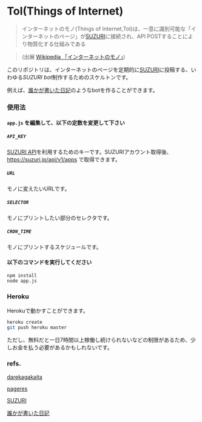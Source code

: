 # ToI(Things of Internet)

> インターネットのモノ(Things of Internet,ToI)は、一意に識別可能な「インターネットのページ」が[SUZURI](https://suzuri.jp/)に接続され、API POSTすることにより物質化する仕組みである

> (出展 [Wikipedia 「インターネットのモノ」](https://ja.wikipedia.org/wiki/%E3%83%A2%E3%83%8E%E3%81%AE%E3%82%A4%E3%83%B3%E3%82%BF%E3%83%BC%E3%83%8D%E3%83%83%E3%83%88))

このリポジトリは、インターネットのページを定期的に[SUZURI](https://suzuri.jp/)に投稿する、いわゆる*SUZURI bot*制作するためのスケルトンです。

例えば、[誰かが書いた日記](https://suzuri.jp/darekagakaita)のようなbotを作ることができます。

### 使用法

#### `app.js` を編集して、以下の定数を変更して下さい

##### `API_KEY`

[SUZURI API](https://suzuri.jp/api/v1)を利用するためのキーです。SUZURIアカウント取得後、 https://suzuri.jp/api/v1/apps で取得できます。

##### `URL`
モノに変えたいURLです。

##### `SELECTOR`
モノにプリントしたい部分のセレクタです。

##### `CRON_TIME`
モノにプリントするスケジュールです。

#### 以下のコマンドを実行してください

```bash
npm install
node app.js
```

### Heroku

Herokuで動かすことができます。

```bash
heroku create
git push heroku master
```

ただし、無料だと一日7時間以上稼働し続けられないなどの制限があるため、少しお金を払う必要があるかもしれないです。

### refs.

[darekagakaita](https://github.com/dlwr/darekagakaita)

[pageres](https://github.com/sindresorhus/pageres)

[SUZURI](https://suzuri.jp)

[誰かが書いた日記](https://suzuri.jp/darekagakaita)
